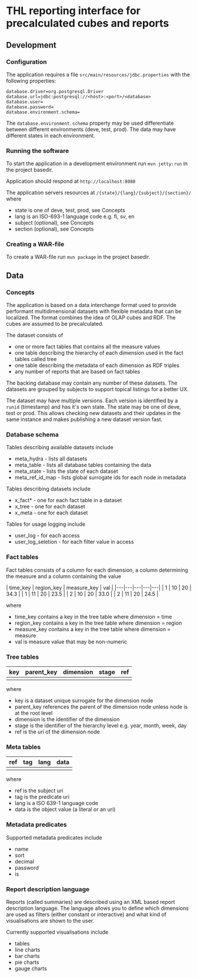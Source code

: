 # THL reporting interface for precalculated cubes and reports 


## Development

### Configuration

The application requires a file `src/main/resources/jdbc.properties` with the following properties:

```
database.driver=org.postgresql.Driver
database.url=jdbc:postgresql://<host>:<port>/<database>
database.user=
database.password=
database.environment.schema=
```

The `database.environment.schema` property may be used differentiate between different environments (deve, test, prod). 
The data may have different states in each environment. 

### Running the software

To start the application in a development environment run ```mvn jetty:run``` in the project basedir.

Application should respond at `http://localhost:8080`

The application servers resources at `/{state}/{lang}/{subject}/{section}/` where
- state is one of deve, test, prod, see Concepts
- lang is an ISO-693-1 language code e.g. fi, sv, en
- subject (optional), see Concepts
- section (optional), see Concepts  

### Creating a WAR-file

To create a WAR-file run ```mvn package``` in the project basedir.

## Data

### Concepts

The application is based on a data interchange format used to provide performant multidimensional datasets
with flexible metadata that can be localized. The format combines the idea of OLAP cubes and RDF. 
The cubes are assumed to be precalculated.

The dataset consists of 
- one or more fact tables that contains all the measure values
- one table describing the hierarchy of each dimension used in the fact tables called tree
- one table describing the metadata of each dimension as RDF triples
- any number of reports that are based on fact tables

The backing database may contain any number of these datasets. The datasets are grouped by subjects to
support topical listings for a better UX. 

The dataset may have multiple versions. Each version is identified by a `runid` (timestamp) and has it's own
state. The state may be one of deve, test or prod. This allows checking new datasets and their updates in the
same instance and makes publishing a new dataset version fast.   

### Database schema

Tables describing available datasets include

- meta_hydra - lists all datasets
- meta_table - lists all database tables containing the data
- meta_state - lists the state of each dataset
- meta_ref_id_map - lists global surrogate ids for each node in metadata

Tables describing datasets include
- x<runid>_fact* - one for each fact table in a dataset
- x<runid>_tree - one for each dataset
- x<runid>_meta - one for each dataset

Tables for usage logging include
- user_log - for each access 
- user_log_seletion - for each filter value in access

### Fact tables

Fact tables consists of a column for each dimension, a column determining the measure and a column containing the value

| time_key | region_key | measure_key | val |
|---|---|---|---|---|
| 1 | 10 | 20 | 34.3 |
| 1 | 11 | 20 | 23.5 |
| 2 | 10 | 20 | 33.0 |
| 2 | 11 | 20 | 24.5 |

where 
- time_key contains a key in the tree table where dimension = time
- region_key contains a key in the tree table where dimension = region
- measure_key contains a key in the tree table where dimension = measure
- val is measure value that may be non-numeric

### Tree tables

| key | parent_key | dimension | stage | ref |
|---|---|---|---|---|
| | | | | |

where 

- key is a dataset unique surrogate for the dimension node
- parent_key references the parent of the dimension node unless node is at the root level
- dimension is the identifier of the dimension
- stage is the identifier of the hierarchy level e.g. year, month, week, day 
- ref is the uri of the dimension node

### Meta tables

| ref | tag | lang | data |
|---|---|---|---|
| | | | |

where 

- ref is the subject uri 
- tag is the predicate uri
- lang is a ISO 639-1 language code
- data is the object value (a literal or an uri)


### Metadata predicates

Supported metadata predicates include

- name
- sort
- decimal
- password
- is 


### Report description language

Reports (called summaries) are described using an XML based report description language. The language allows you
to define which dimensions are used as filters (either constant or interactive) and what kind of visualisations 
are shown to the user. 

Currently supported visualisations include
- tables
- line charts
- bar charts
- pie charts
- gauge charts
